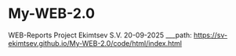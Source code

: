 # My-WEB-2.0
WEB-Reports Project
Ekimtsev S.V.
20-09-2025
___path: https://sv-ekimtsev.github.io/My-WEB-2.0/code/html/index.html